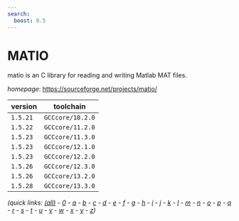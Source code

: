 ```yaml
---
search:
  boost: 0.5
---
```

# MATIO

matio is an C library for reading and writing Matlab MAT files.

*homepage*: <https://sourceforge.net/projects/matio/>

version | toolchain
--------|----------
``1.5.21`` | ``GCCcore/10.2.0``
``1.5.22`` | ``GCCcore/11.2.0``
``1.5.23`` | ``GCCcore/11.3.0``
``1.5.23`` | ``GCCcore/12.1.0``
``1.5.23`` | ``GCCcore/12.2.0``
``1.5.26`` | ``GCCcore/12.3.0``
``1.5.26`` | ``GCCcore/13.2.0``
``1.5.28`` | ``GCCcore/13.3.0``


*(quick links: [(all)](../index.md) - [0](../0/index.md) - [a](../a/index.md) - [b](../b/index.md) - [c](../c/index.md) - [d](../d/index.md) - [e](../e/index.md) - [f](../f/index.md) - [g](../g/index.md) - [h](../h/index.md) - [i](../i/index.md) - [j](../j/index.md) - [k](../k/index.md) - [l](../l/index.md) - [m](../m/index.md) - [n](../n/index.md) - [o](../o/index.md) - [p](../p/index.md) - [q](../q/index.md) - [r](../r/index.md) - [s](../s/index.md) - [t](../t/index.md) - [u](../u/index.md) - [v](../v/index.md) - [w](../w/index.md) - [x](../x/index.md) - [y](../y/index.md) - [z](../z/index.md))*

